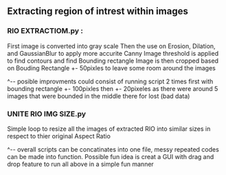 



## Extracting region of intrest within images

### RIO EXTRACTIOM.py :

First image is converted into gray scale
Then the use on Erosion, Dilation, and GaussianBlur to apply more accurite Canny
Image threshold is applied to find contours and find Bounding rectangle
Image is then cropped based on Bouding Rectangle +- 50pixles to leave some room around the images

^-- posible improvments could consist of running script 2 times first with bounding rectangle +- 100pixles then +- 20pixeles as there were around 5 images that were         bounded in the middle there for lost (bad data)


### UNITE RIO IMG SIZE.py
Simple loop to resize all the images of extracted RIO into similar sizes in respect to thier original Aspect Ratio 



^-- overall scripts can be concatinates into one file, messy repeated codes can be made into function. Possible fun idea is creat a GUI with drag and drop feature to run     all above in a simple fun manner 
